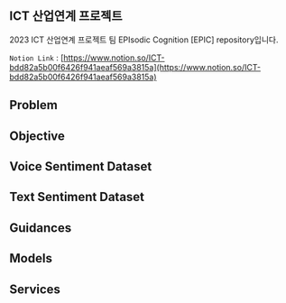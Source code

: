 ## ICT 산업연계 프로젝트

2023 ICT 산업연계 프로젝트 팀 EPIsodic Cognition [EPIC] repository입니다.

`Notion Link` : [https://www.notion.so/ICT-bdd82a5b00f6426f941aeaf569a3815a](https://www.notion.so/ICT-bdd82a5b00f6426f941aeaf569a3815a)

## Problem

## Objective

## Voice Sentiment Dataset

## Text Sentiment Dataset

## Guidances

## Models

## Services
